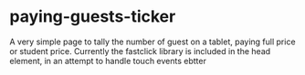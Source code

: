 paying-guests-ticker
====================
 
A very simple page to tally the number of guest on a tablet, paying full price or student price. Currently the fastclick library is included in the head element, in an attempt to handle touch events ebtter
